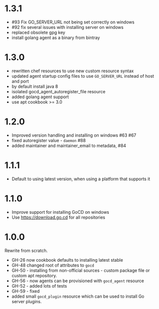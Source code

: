 # 1.3.1

 * #93 Fix GO_SERVER_URL not being set correctly on windows
 * #92 fix several issues with installing server on windows
 * replaced obsolete gpg key
 * install golang agent as a binary from bintray

# 1.3.0

 * rewritten chef resources to use new custom resource syntax
 * updated agent startup config files to use `GO_SERVER_URL` instead of host and port
 * by default install java 8
 * isolated gocd_agent_autoregister_file resource
 * added golang agent support
 * use apt cookbook >= 3.0

# 1.2.0

 * Improved version handling and installing on windows #63 #67
 * fixed autoregister value - `daemon` #88
 * added maintainer and maintainer_email to metadata, #84

# 1.1.1

* Default to using latest version, when using a platform that supports it

# 1.1.0

* Improve support for installing GoCD on windows
* Use https://download.go.cd for all repositories

# 1.0.0

Rewrite from scratch.

* GH-26 now cookbook defaults to installing latest stable
* GH-48 changed root of attributes to `gocd`
* GH-50 - installing from non-official sources - custom package file or custom apt repository.
* GH-56 - now agents can be provisioned with `gocd_agent` resource
* GH-52 - added lots of tests
* GH-59 - fixed
* added small `gocd_plugin` resource which can be used to install Go server plugins.
